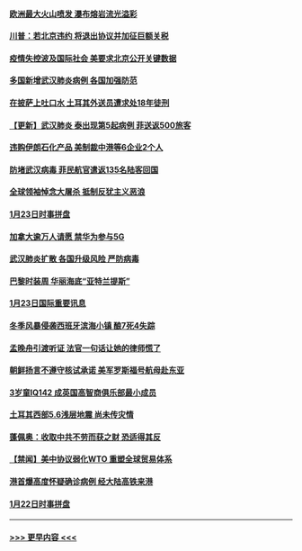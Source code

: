 #### [欧洲最大火山喷发 瀑布熔岩流光溢彩](../pages/prog202/a102760310.md?t=01250533) 
#### [川普：若北京违约 将退出协议并加征巨额关税](../pages/prog202/a102760250.md?t=01250533) 
#### [疫情失控波及国际社会 美要求北京公开关键数据](../pages/prog202/a102760245.md?t=01250533) 
#### [多国新增武汉肺炎病例 各国加强防范](../pages/prog202/a102760214.md?t=01250533) 
#### [在披萨上吐口水 土耳其外送员遭求处18年徒刑](../pages/prog202/a102759979.md?t=01250533) 
#### [【更新】武汉肺炎 泰出现第5起病例 菲送返500旅客](../pages/prog202/a102758911.md?t=01250533) 
#### [违购伊朗石化产品 美制裁中港等6企业2个人](../pages/prog202/a102759952.md?t=01250533) 
#### [防堵武汉病毒 菲民航官遣返135名陆客回国](../pages/prog202/a102759946.md?t=01250533) 
#### [全球领袖悼念大屠杀 抵制反犹主义恶浪](../pages/prog202/a102759678.md?t=01250533) 
#### [1月23日时事拼盘](../pages/prog202/a102759599.md?t=01250533) 
#### [加拿大逾万人请愿 禁华为参与5G](../pages/prog202/a102759553.md?t=01250533) 
#### [武汉肺炎扩散 各国升级风险 严防病毒](../pages/prog202/a102759400.md?t=01250533) 
#### [巴黎时装周 华丽海底“亚特兰提斯”](../pages/prog202/a102759217.md?t=01250533) 
#### [1月23日国际重要讯息](../pages/prog202/a102759199.md?t=01250533) 
#### [冬季风暴侵袭西班牙滨海小镇 酿7死4失踪](../pages/prog202/a102759119.md?t=01250533) 
#### [孟晚舟引渡听证 法官一句话让她的律师慌了](../pages/prog202/a102759060.md?t=01250533) 
#### [朝鲜扬言不遵守核试承诺 美军罗斯福号航母赴东亚](../pages/prog202/a102759001.md?t=01250533) 
#### [3岁童IQ142 成英国高智商俱乐部最小成员](../pages/prog202/a102758990.md?t=01250533) 
#### [土耳其西部5.6浅层地震 尚未传灾情](../pages/prog202/a102758903.md?t=01250533) 
#### [蓬佩奥：收取中共不劳而获之财 恐适得其反](../pages/prog202/a102758889.md?t=01250533) 
#### [【禁闻】美中协议弱化WTO 重塑全球贸易体系](../pages/prog202/a102758790.md?t=01250533) 
#### [港首爆高度怀疑确诊病例 经大陆高铁来港](../pages/prog202/a102758613.md?t=01250533) 
#### [1月22日时事拼盘](../pages/prog202/a102758615.md?t=01250533) 

----
#### [ >>> 更早内容 <<< ](../indexes/prog202-earlier.md)
